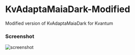 # KvAdaptaMaiaDark-Modified
Modified version of KvAdaptaMaiaDark for Kvantum

### Screenshot

![screenshot](https://user-images.githubusercontent.com/49594126/56083220-a360dd00-5e11-11e9-8795-bf2828ae9b83.png)
